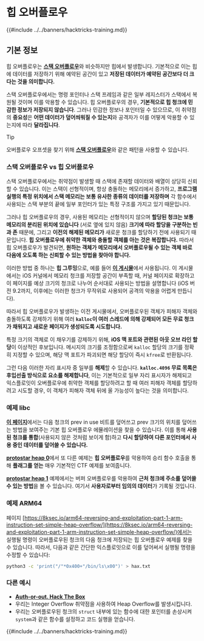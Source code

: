 # 힙 오버플로우

{{#include ../../banners/hacktricks-training.md}}

## 기본 정보

힙 오버플로우는 [**스택 오버플로우**](../stack-overflow/)와 비슷하지만 힙에서 발생합니다. 기본적으로 이는 힙에 데이터를 저장하기 위해 예약된 공간이 있고 **저장된 데이터가 예약된 공간보다 더 크다는 것을 의미합니다.**

스택 오버플로우에서는 명령 포인터나 스택 프레임과 같은 일부 레지스터가 스택에서 복원될 것이며 이를 악용할 수 있습니다. 힙 오버플로우의 경우, **기본적으로 힙 청크에 민감한 정보가 저장되지 않습니다**. 그러나 민감한 정보나 포인터일 수 있으므로, 이 취약점의 **중요성**은 **어떤 데이터가 덮어씌워질 수 있는지**와 공격자가 이를 어떻게 악용할 수 있는지에 따라 **달라집니다**.

> [!TIP]
> 오버플로우 오프셋을 찾기 위해 [**스택 오버플로우**](../stack-overflow/#finding-stack-overflows-offsets)와 같은 패턴을 사용할 수 있습니다.

### 스택 오버플로우 vs 힙 오버플로우

스택 오버플로우에서는 취약점이 발생할 때 스택에 존재할 데이터와 배열이 상당히 신뢰할 수 있습니다. 이는 스택이 선형적이며, 항상 충돌하는 메모리에서 증가하고, **프로그램 실행의 특정 위치에서 스택 메모리는 보통 유사한 종류의 데이터를 저장하며** 각 함수에서 사용되는 스택 부분의 끝에 일부 포인터가 있는 특정 구조를 가지고 있기 때문입니다.

그러나 힙 오버플로우의 경우, 사용된 메모리는 선형적이지 않으며 **할당된 청크는 보통 메모리의 분리된 위치에 있습니다** (서로 옆에 있지 않음) **크기에 따라 할당을 구분하는 빈과 존** 때문에, 그리고 **이전의 해제된 메모리가** 새로운 청크를 할당하기 전에 사용되기 때문입니다. **힙 오버플로우에 취약한 객체와 충돌할 객체를 아는 것은 복잡합니다.** 따라서 힙 오버플로우가 발견되면, **원하는 객체가 메모리에서 오버플로우될 수 있는 객체 바로 다음에 오도록 하는 신뢰할 수 있는 방법을 찾아야 합니다.**

이러한 방법 중 하나는 **힙 그루밍**으로, 예를 들어 [**이 게시물**](https://azeria-labs.com/grooming-the-ios-kernel-heap/)에서 사용됩니다. 이 게시물에서는 iOS 커널에서 메모리 청크를 저장할 공간이 부족할 때, 커널 페이지로 확장하고 이 페이지를 예상 크기의 청크로 나누어 순서대로 사용되는 방법을 설명합니다 (iOS 버전 9.2까지, 이후에는 이러한 청크가 무작위로 사용되어 공격의 악용을 어렵게 만듭니다).

따라서 힙 오버플로우가 발생하는 이전 게시물에서, 오버플로우된 객체가 피해자 객체와 충돌하도록 강제하기 위해 여러 **`kalloc`이 여러 스레드에 의해 강제되어 모든 무료 청크가 채워지고 새로운 페이지가 생성되도록 시도합니다.**

특정 크기의 객체로 이 채우기를 강제하기 위해, **iOS 맥 포트와 관련된 아웃 오브 라인 할당**이 이상적인 후보입니다. 메시지의 크기를 조정함으로써 `kalloc` 할당의 크기를 정확히 지정할 수 있으며, 해당 맥 포트가 파괴되면 해당 할당이 즉시 `kfree`로 반환됩니다.

그런 다음 이러한 자리 표시자 중 일부를 **해제**할 수 있습니다. **`kalloc.4096` 무료 목록은 후입선출 방식으로 요소를 해제합니다**, 이는 기본적으로 일부 자리 표시자가 해제되고 익스플로잇이 오버플로우에 취약한 객체를 할당하려고 할 때 여러 피해자 객체를 할당하려고 시도할 경우, 이 객체가 피해자 객체 뒤에 올 가능성이 높다는 것을 의미합니다.

### 예제 libc

[**이 페이지**](https://guyinatuxedo.github.io/27-edit_free_chunk/heap_consolidation_explanation/index.html)에서는 다음 청크의 prev in use 비트를 덮어쓰고 prev 크기의 위치를 덮어쓰는 방법을 보여주는 기본 힙 오버플로우 에뮬레이션을 찾을 수 있습니다. 이를 통해 **사용된 청크를 통합**(사용되지 않은 것처럼 보이게 함)하고 **다시 할당하여 다른 포인터에서 사용 중인 데이터를 덮어쓸 수 있습니다.**

[**protostar heap 0**](https://guyinatuxedo.github.io/24-heap_overflow/protostar_heap0/index.html)에서 또 다른 예제는 **힙 오버플로우**를 악용하여 승리 함수 호출을 통해 **플래그를 얻는** 매우 기본적인 CTF 예제를 보여줍니다.

[**protostar heap 1**](https://guyinatuxedo.github.io/24-heap_overflow/protostar_heap1/index.html) 예제에서는 버퍼 오버플로우를 악용하여 **근처 청크에 주소를 덮어쓸 수 있는 방법**을 볼 수 있습니다. 여기서 **사용자로부터 임의의 데이터**가 기록될 것입니다.

### 예제 ARM64

페이지 [https://8ksec.io/arm64-reversing-and-exploitation-part-1-arm-instruction-set-simple-heap-overflow/](https://8ksec.io/arm64-reversing-and-exploitation-part-1-arm-instruction-set-simple-heap-overflow/)에서는 실행될 명령이 오버플로우된 청크의 다음 청크에 저장되는 힙 오버플로우 예제를 찾을 수 있습니다. 따라서, 다음과 같은 간단한 익스플로잇으로 이를 덮어써서 실행될 명령을 수정할 수 있습니다:
```bash
python3 -c 'print("/"*0x400+"/bin/ls\x00")' > hax.txt
```
### 다른 예시

- [**Auth-or-out. Hack The Box**](https://7rocky.github.io/en/ctf/htb-challenges/pwn/auth-or-out/)
- 우리는 Integer Overflow 취약점을 사용하여 Heap Overflow를 발생시킵니다.
- 우리는 오버플로우된 청크의 `struct` 내부에 있는 함수에 대한 포인터를 손상시켜 `system`과 같은 함수를 설정하고 코드 실행을 얻습니다.

{{#include ../../banners/hacktricks-training.md}}
